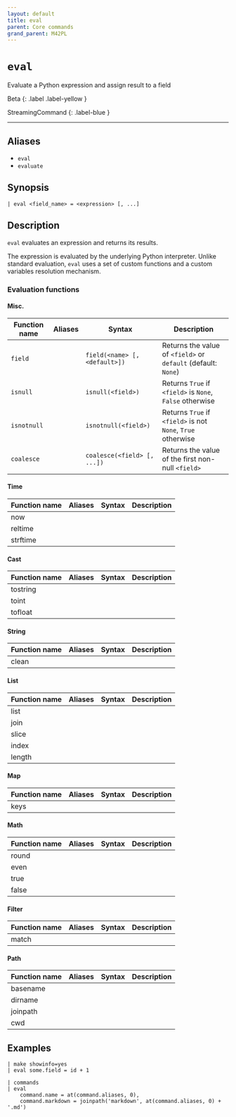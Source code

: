 ```yaml
---
layout: default
title: eval
parent: Core commands
grand_parent: M42PL
---
```


# `eval`

Evaluate a Python expression and assign result to a field

Beta
{: .label .label-yellow }

StreamingCommand
{: .label-blue }

---


## Aliases

* `eval`
* `evaluate`

## Synopsis

```shell
| eval <field_name> = <expression> [, ...]
```


## Description

`eval` evaluates an expression and returns its results.

The expression is evaluated by the underlying Python interpreter. Unlike
standard evaluation, `eval` uses a set of custom functions and a custom
variables resolution mechanism.

### Evaluation functions

#### Misc.

| Function name   | Aliases | Syntax                       | Description |
|-----------------|---------|------------------------------|-------------|
| `field`         |         | `field(<name> [,<default>])` | Returns the value of `<field>` or `default` (default: `None`) |
| `isnull`        |         | `isnull(<field>)`            | Returns `True` if `<field>` is `None`, `False` otherwise |
| `isnotnull`     |         | `isnotnull(<field>)`         | Returns `True` if `<field>` is not `None`, `True` otherwise |
| `coalesce`      |         | `coalesce(<field> [, ...])`  | Returns the value of the first non-null `<field>` |

#### Time

| Function name | Aliases | Syntax | Description |
|---------------|---------|--------|-------------|
| now |  |  |
| reltime |  |  |
| strftime |  |  |

#### Cast

| Function name | Aliases | Syntax | Description |
|---------------|---------|--------|-------------|
| tostring |  |  |
| toint |  |  |
| tofloat |  |  |

#### String

| Function name | Aliases | Syntax | Description |
|---------------|---------|--------|-------------|
| clean |  |  |

#### List

| Function name | Aliases | Syntax | Description |
|---------------|---------|--------|-------------|
| list |  |  |
| join |  |  |
| slice |  |  |
| index |  |  |
| length |  |  |

#### Map

| Function name | Aliases | Syntax | Description |
|---------------|---------|--------|-------------|
| keys |  |  |

#### Math

| Function name | Aliases | Syntax | Description |
|---------------|---------|--------|-------------|
| round |  |  |
| even |  |  |
| true |  |  |
| false |  |  |

#### Filter

| Function name | Aliases | Syntax | Description |
|---------------|---------|--------|-------------|
| match |  |  |

#### Path

| Function name | Aliases | Syntax | Description |
|---------------|---------|--------|-------------|
| basename |  |  |
| dirname |  |  |
| joinpath |  |  |
| cwd |  |  |



## Examples


```
| make showinfo=yes
| eval some.field = id + 1
```

```
| commands
| eval
    command.name = at(command.aliases, 0),
    command.markdown = joinpath('markdown', at(command.aliases, 0) + '.md')
```


